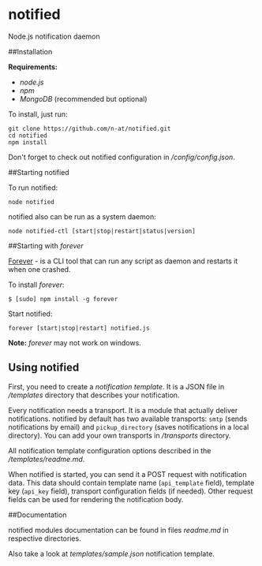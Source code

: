 notified
========

Node.js notification daemon

##Installation

**Requirements:**

+ *node.js*
+ *npm*
+ *MongoDB* (recommended but optional)

To install, just run:

    git clone https://github.com/n-at/notified.git
    cd notified
    npm install

Don't forget to check out notified configuration in */config/config.json*.

##Starting notified

To run notified:

    node notified

notified also can be run as a system daemon:

    node notified-ctl [start|stop|restart|status|version]

##Starting with *forever*

[Forever](https://github.com/nodejitsu/forever) - is a CLI tool that can run any script as daemon and restarts it when one crashed.

To install *forever*:

    $ [sudo] npm install -g forever

Start notified:

    forever [start|stop|restart] notified.js

**Note:** *forever* may not work on windows.

## Using notified

First, you need to create a *notification template*. It is a JSON file in */templates* directory that describes
your notification.

Every notification needs a transport. It is a module that actually deliver notifications. notified by default has two
available transports: `smtp` (sends notifications by email) and `pickup_directory` (saves notifications in a
local directory). You can add your own transports in */transports* directory.

All notification template configuration options described in the */templates/readme.md*.

When notified is started, you can send it a POST request with notification data. This data should contain template name
(`api_template` field), template key (`api_key` field), transport configuration fields (if needed). Other request
fields can be used for rendering the notification body.

##Documentation

notified modules documentation can be found in files *readme.md* in respective directories.

Also take a look at *templates/sample.json* notification template.
